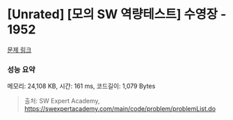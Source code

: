 # [Unrated] [모의 SW 역량테스트] 수영장 - 1952 

[문제 링크](https://swexpertacademy.com/main/code/problem/problemDetail.do?contestProbId=AV5PpFQaAQMDFAUq) 

### 성능 요약

메모리: 24,108 KB, 시간: 161 ms, 코드길이: 1,079 Bytes



> 출처: SW Expert Academy, https://swexpertacademy.com/main/code/problem/problemList.do